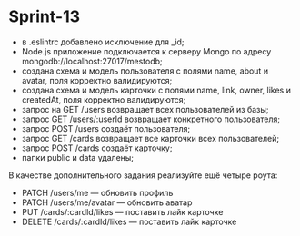 # Sprint-13

* в .eslintrc добавлено исключение для _id;
* Node.js приложение подключается к серверу Mongo по адресу mongodb://localhost:27017/mestodb;
* создана схема и модель пользователя с полями name, about и avatar, поля корректно валидируются;
* создана схема и модель карточки с полями name, link, owner, likes и createdAt, поля корректно валидируются;
* запрос на GET /users возвращает всех пользователей из базы;
* запрос GET /users/:userId возвращает конкретного пользователя;
* запрос POST /users создаёт пользователя;
* запрос GET /cards возвращает все карточки всех пользователей;
* запрос POST /cards создаёт карточку;
* папки public и data удалены;

В качестве дополнительного задания реализуйте ещё четыре роута:

* PATCH /users/me — обновить профиль
* PATCH /users/me/avatar — обновить аватар
* PUT /cards/:cardId/likes — поставить лайк карточке
* DELETE /cards/:cardId/likes — поставить лайк карточке

